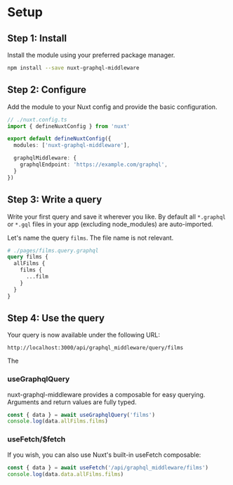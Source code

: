 # Setup

## Step 1: Install

Install the module using your preferred package manager.

```sh
npm install --save nuxt-graphql-middleware
```

## Step 2: Configure

Add the module to your Nuxt config and provide the basic configuration.

```typescript
// ./nuxt.config.ts
import { defineNuxtConfig } from 'nuxt'

export default defineNuxtConfig({
  modules: ['nuxt-graphql-middleware'],

  graphqlMiddleware: {
    graphqlEndpoint: 'https://example.com/graphql',
  }
})
```

## Step 3: Write a query

Write your first query and save it wherever you like. By default all
`*.graphql` or `*.gql` files in your app (excluding node_modules) are
auto-imported.

Let's name the query `films`. The file name is not relevant.

```graphql
# ./pages/films.query.graphql
query films {
  allFilms {
    films {
      ...film
    }
  }
}
```

## Step 4: Use the query

Your query is now available under the following URL:

```
http://localhost:3000/api/graphql_middleware/query/films
```

The 

### useGraphqlQuery

nuxt-graphql-middleware provides a composable for easy querying. Arguments and
return values are fully typed.

```typescript
const { data } = await useGraphqlQuery('films')
console.log(data.allFilms.films)
```

### useFetch/$fetch

If you wish, you can also use Nuxt's built-in useFetch composable:

```typescript
const { data } = await useFetch('/api/graphql_middleware/films')
console.log(data.data.allFilms.films)
```
